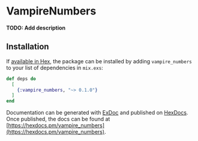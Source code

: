 # VampireNumbers

**TODO: Add description**

## Installation

If [available in Hex](https://hex.pm/docs/publish), the package can be installed
by adding `vampire_numbers` to your list of dependencies in `mix.exs`:

```elixir
def deps do
  [
    {:vampire_numbers, "~> 0.1.0"}
  ]
end
```

Documentation can be generated with [ExDoc](https://github.com/elixir-lang/ex_doc)
and published on [HexDocs](https://hexdocs.pm). Once published, the docs can
be found at [https://hexdocs.pm/vampire_numbers](https://hexdocs.pm/vampire_numbers).

